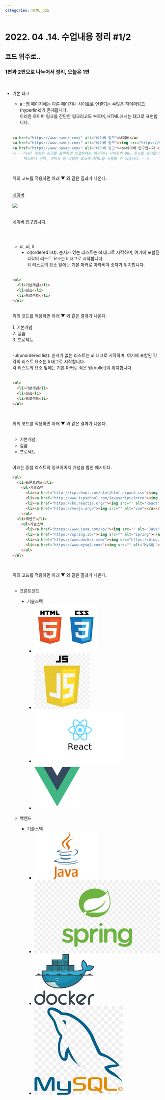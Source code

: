 ```yaml
---
categories: HTML_CSS
---
```


# 2022. 04 .14. 수업내용 정리 #1/2
## 코드 위주로..
### 1편과 2편으로 나누어서 정리, 오늘은 1편

<br>

+ 기본 태그 
  * a : 웹 페이지에는 다른 페이지나 사이트로 연결되는 수많은 하이퍼링크(hyperlink)가 존재합니다. <br>
    이러한 하이퍼 링크를 간단한 링크라고도 부르며, HTML에서는 <a>태그로 표현합니다. <br><br>
  
  ```html
  <a href="https://www.naver.com/" alt="네이버 링크">네이버</a> 
  <a href="https://www.naver.com/" alt="네이버 링크"><img src="https://ssl.pstatic.net/static/help/img/img_logo_naver_200X200.png"></a> 
  <a href="https://www.naver.com/" alt="네이버 링크"><p>네이버 입구입니다.</p></a> 
  <!-- href 속성은 링크를 클릭하면 연결하려는 페이지나 사이트의 URL 주소를 명시합니다. 
       텍스트나 단락, 이미지 등 다양한 요소에 HTML을 사용할 수 있습니다. -->
  ```
  <br>
  
  위의 코드를 적용하면 아래 ▼ 와 같은 결과가 나온다. <br><br><br>
  <a href="https://www.naver.com/" alt="네이버 링크">네이버</a> <br><br>
  <a href="https://www.naver.com/" alt="네이버 링크"><img src="https://ssl.pstatic.net/static/help/img/img_logo_naver_200X200.png"></a> <br><br>
  <a href="https://www.naver.com/" alt="네이버 링크"><p>네이버 입구입니다.</p></a> 
  
  <br><br>
  
  * ol, ul, li 
    - ol(ordered list): 순서가 있는 리스트는 ol 태그로 시작하며, 여기에 포함된 각각의 리스트 요소는 li 태그로 시작합니다. <br>
                        각 리스트의 요소 앞에는 기본 마커로 아라비아 숫자가 위치합니다. <br><br>
  
  ```html   
  <ol>
    <li>기본개념</li>
    <li>실습</li>
    <li>프로젝트</li>
  </ol>
  ```
  
  <br>
  위의 코드를 적용하면 아래 ▼ 와 같은 결과가 나온다. <br><br>
    1. 기본개념 <br>
    2. 실습 <br>
    3. 프로젝트 <br><br>
  
    -ul(unordered list): 순서가 없는 리스트는 ul 태그로 시작하며, 여기에 포함된 각각의 리스트 요소는 li 태그로 시작합니다. <br>
                         각 리스트의 요소 앞에는 기본 마커로 작은 원(bullet)이 위치합니다. <br><br>
  
  ```html
  <ul>
    <li>기본개념<li>
    <li>실습<li>
    <li>프로젝트<li>
  </ul>
  ```
  
  <br>
  
  위의 코드를 적용하면 아래 ▼ 와 같은 결과가 나온다.  <br><br>
    - 기본개념 <br>
    - 실습 <br>
    - 프로젝트 <br><br>
  
  아래는 중첩 리스트와 링크이미지 개념을 합친 예시이다. <br>
  
  ```html
  <ul>
    <li>프론트엔드</li>
      <ul>기술스택
        <li><a href="http://tcpschool.com/html/html_expand_css"><img src=""alt="HTML/CSS"></a></li>
        <li><a href="http://www.tcpschool.com/javascript/intro"><img src="" alt="JavaScript"></a></li>
        <li><a href="https://ko.reactjs.org/"><img src="" alt="React"></a></li>
        <li><a href="https://vuejs.org/"><img src="" alt="vue"></a></li>
      </ul>
    <li>백엔드</li>
      <ul>기술스택
        <li><a href="https://www.java.com/ko/"><img src="" alt="Java"></a></li>
        <li><a href="https://spring.io/"><img src="" alt="Spring"></a></li>
        <li><a href="https://www.docker.com/"><img src="https://blog.kakaocdn.net/dn/mEd3C/btrd16tanmg/K3kGYMoDnyKKGWNDGHK2JK/img.png" alt="Docker"></a></li>
        <li><a href="https://www.mysql.com/"><img src="" alt="MySQL"></a></li>
      </ul>
  </ul>     
  ```
  <br>
  
  위의 코드를 적용하면 아래 ▼ 와 같은 결과가 나온다. <br><br>
    + 프론트엔드 
      * 기술스택
        - <img src="../images/2022-04-16-class2(a,ol,ul,li)/html-css.png" alt="html-css" style="zoom:80%;" />
        - <img src="../images/2022-04-16-class2(a,ol,ul,li)/javascript.png" alt="javascript" style="zoom:80%;" />
        - ![react](../images/2022-04-16-class2(a,ol,ul,li)/react.png)
        - <img src="../images/2022-04-16-class2(a,ol,ul,li)/VUE.PNG" alt="VUE" style="zoom:80%;" />
    
    + 백엔드
      * 기술스택
        - <img src="../images/2022-04-16-class2(a,ol,ul,li)/java.png" alt="java" style="zoom:80%;" />
        - <img src="../images/2022-04-16-class2(a,ol,ul,li)/spring.jpg" alt="spring" style="zoom:80%;" />
        - <img src="../images/2022-04-16-class2(a,ol,ul,li)/docker.png" alt="docker" style="zoom:80%;" />
        - <img src="../_images/2022-04-16-class2(a,ol,ul,li)/MySQL.png" alt="MySQL" style="zoom:80%;" />

